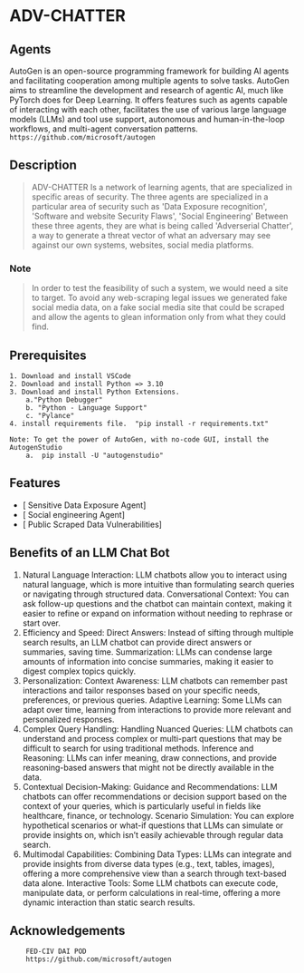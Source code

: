 # ADV-CHATTER


## Agents 
AutoGen is an open-source programming framework for building AI agents and facilitating cooperation among multiple agents to solve tasks. AutoGen aims to streamline the development and research of agentic AI, much like PyTorch does for Deep Learning. It offers features such as agents capable of interacting with each other, facilitates the use of various large language models (LLMs) and tool use support, autonomous and human-in-the-loop workflows, and multi-agent conversation patterns.
`https://github.com/microsoft/autogen`

## Description
>ADV-CHATTER Is a network of learning agents, that are specialized in specific areas of security.  The three agents are specialized in a particular area of security such as 'Data Exposure recognition', 'Software and website Security Flaws', 'Social Engineering' Between these three agents, they are what is being called 'Adverserial Chatter', a way to generate a threat vector of what an adversary may see against our own systems, websites, social media platforms.

### Note
>In order to test the feasibility of such a system, we would need a site to target. To avoid any web-scraping legal issues we generated fake social media data, on a fake social media site that could be scraped and allow the agents to glean information only from what they could find.

## Prerequisites

```
1. Download and install VSCode
2. Download and install Python => 3.10
3. Download and install Python Extensions. 
    a."Python Debugger"
    b. "Python - Language Support"
    c. "Pylance"
4. install requirements file.  "pip install -r requirements.txt"

Note: To get the power of AutoGen, with no-code GUI, install the AutogenStudio
    a.  pip install -U "autogenstudio"
```


## Features
- [ Sensitive Data Exposure Agent]
- [ Social engineering Agent]
- [ Public Scraped Data Vulnerabilities]


## Benefits of an LLM Chat Bot
1. Natural Language Interaction:
LLM chatbots allow you to interact using natural language, which is more intuitive than formulating search queries or navigating through structured data.
Conversational Context: You can ask follow-up questions and the chatbot can maintain context, making it easier to refine or expand on information without needing to rephrase or start over.
2. Efficiency and Speed:
Direct Answers: Instead of sifting through multiple search results, an LLM chatbot can provide direct answers or summaries, saving time.
Summarization: LLMs can condense large amounts of information into concise summaries, making it easier to digest complex topics quickly.
3. Personalization:
Context Awareness: LLM chatbots can remember past interactions and tailor responses based on your specific needs, preferences, or previous queries.
Adaptive Learning: Some LLMs can adapt over time, learning from interactions to provide more relevant and personalized responses.
4. Complex Query Handling:
Handling Nuanced Queries: LLM chatbots can understand and process complex or multi-part questions that may be difficult to search for using traditional methods.
Inference and Reasoning: LLMs can infer meaning, draw connections, and provide reasoning-based answers that might not be directly available in the data.
5. Contextual Decision-Making:
Guidance and Recommendations: LLM chatbots can offer recommendations or decision support based on the context of your queries, which is particularly useful in fields like healthcare, finance, or technology.
Scenario Simulation: You can explore hypothetical scenarios or what-if questions that LLMs can simulate or provide insights on, which isn’t easily achievable through regular data search.
6. Multimodal Capabilities:
Combining Data Types: LLMs can integrate and provide insights from diverse data types (e.g., text, tables, images), offering a more comprehensive view than a search through text-based data alone.
Interactive Tools: Some LLM chatbots can execute code, manipulate data, or perform calculations in real-time, offering a more dynamic interaction than static search results.


## Acknowledgements
```
    FED-CIV DAI POD
    https://github.com/microsoft/autogen
```



